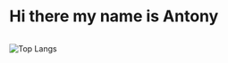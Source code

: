 # Hi there my name is Antony 

<img src= "https://github-readme-stats.vercel.app/api?username=Antony-Sewe&show_icons=true&theme=radical" alt="" />

![Top Langs](https://github-readme-stats.vercel.app/api/top-langs/?username=Antony-Sewe&layout=compact)
